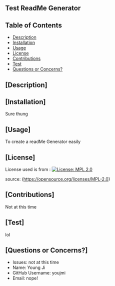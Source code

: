 
  ## Test ReadMe Generator

  ## Table of Contents
  * [Description](#description)
  * [Installation](#installation)
  * [Usage](#usage)
  * [License](#license)
  * [Contributions](#constribution)
  * [Test](#test)
  * [Questions or Concerns?](#questions)


  ## [Description] 
  
  
  ## [Installation]
  Sure thung
  

  ## [Usage]
  To create a readMe Generator easily

  ## [License]
  
  License used is from :
  [![License: MPL 2.0](https://img.shields.io/badge/License-MPL%202.0-brightgreen.svg)](https://opensource.org/licenses/MPL-2.0)
  
  source:
  (https://opensource.org/licenses/MPL-2.0)

  ## [Contributions]
  Not at this time

  ## [Test]
  lol


  ## [Questions or Concerns?]
  - Issues: not at this time
  - Name: Young Ji
  - GitHub Username: youjmi
  - Email: nope!
  
  